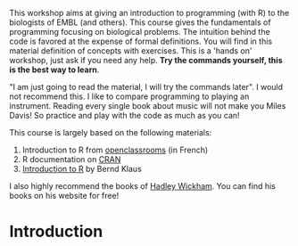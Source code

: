 
This workshop aims at giving an introduction to programming (with R) to the biologists of EMBL (and others). This course gives the fundamentals of programming focusing on biological problems. The intuition behind the code is favored at the expense of formal definitions. 
You will find in this material definition of concepts with exercises. This is a 'hands on' workshop, just ask if you need any help. **Try the commands yourself, this is the best way to learn**.

"I am just going to read the material, I will try the commands later". I would not recommend this. I like to compare programming to playing an instrument. Reading every single book about music will not make you Miles Davis! So practice and play with the code as much 
as you can!

This course is largely based on the following materials:

  1. Introduction to R from [openclassrooms](https://openclassrooms.com/en/courses/1393696-effectuez-vos-etudes-statistiques-avec-r/1393758-introduction-a-r) (in French)
  2. R documentation on [CRAN](https://cran.r-project.org/manuals.html)
  3. [Introduction to R](http://www-huber.embl.de/users/klaus/Teaching/R-lab.pdf) by Bernd Klaus

I also highly recommend the books of [Hadley Wickham](http://hadley.nz/). You can find his books on his website for free! 



# Introduction


